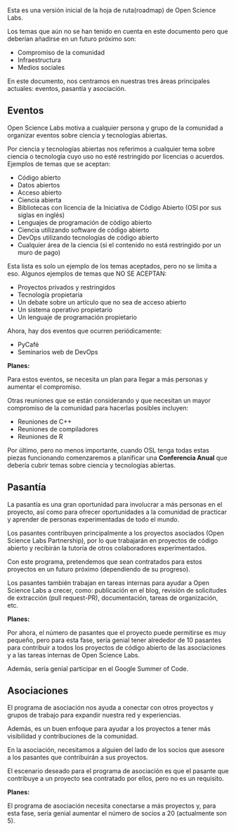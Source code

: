 <!--
.. title: Hoja de ruta de Open Science Labs
.. slug: roadmap
.. date: 2022-09-14
.. author: Ivan Ogasawara
.. tags:
.. category:
.. link:
.. description:
.. type: text
-->

Esta es una versión inicial de la hoja de ruta(roadmap) de Open Science Labs. 

Los temas que aún no se han tenido en cuenta en este documento pero que deberían añadirse en un futuro próximo son:

* Compromiso de la comunidad
* Infraestructura
* Medios sociales

En este documento, nos centramos en nuestras tres áreas principales actuales: eventos, pasantía y asociación.


## Eventos

Open Science Labs motiva a cualquier persona y grupo de la comunidad a
organizar eventos sobre ciencia y tecnologías abiertas.

Por ciencia y tecnologías abiertas nos referimos a cualquier tema sobre
ciencia o tecnología cuyo uso no esté restringido por licencias o
acuerdos. Ejemplos de temas que se aceptan:

* Código abierto
* Datos abiertos
* Acceso abierto
* Ciencia abierta
* Bibliotecas con licencia de la Iniciativa de Código Abierto (OSI por sus siglas en inglés)
* Lenguajes de programación de código abierto
* Ciencia utilizando software de código abierto
* DevOps utilizando tecnologías de código abierto
* Cualquier área de la ciencia (si el contenido no está restringido por un muro de pago)

Esta lista es solo un ejemplo de los temas aceptados, pero no se limita
a eso. Algunos ejemplos de temas que NO SE ACEPTAN:

* Proyectos privados y restringidos
* Tecnología propietaria
* Un debate sobre un artículo que no sea de acceso abierto
* Un sistema operativo propietario
* Un lenguaje de programación propietario


Ahora, hay dos eventos que ocurren periódicamente:

* PyCafé
* Seminarios web de DevOps

**Planes:**

Para estos eventos, se necesita un plan para llegar a más personas y aumentar el compromiso.

Otras reuniones que se están considerando y que necesitan un mayor
compromiso de la comunidad para hacerlas posibles incluyen:

* Reuniones de C++
* Reuniones de compiladores
* Reuniones de R

Por último, pero no menos importante, cuando OSL tenga todas estas
piezas funcionando comenzaremos a planificar una **Conferencia Anual**
que debería cubrir temas sobre ciencia y tecnologías abiertas.


## Pasantía

La pasantía es una gran oportunidad para involucrar a más personas en el
proyecto, así como para ofrecer oportunidades a la comunidad de
practicar y aprender de personas experimentadas de todo el mundo.

Los pasantes contribuyen principalmente a los proyectos asociados (Open
Science Labs Partnership), por lo que trabajarán en proyectos de código
abierto y recibirán la tutoría de otros colaboradores experimentados.

Con este programa, pretendemos que sean contratados para estos proyectos
en un futuro próximo (dependiendo de su progreso).

Los pasantes también trabajan en tareas internas para ayudar a Open
Science Labs a crecer, como: publicación en el blog, revisión de
solicitudes de extracción (pull request-PR), documentación, tareas de
organización, etc.


**Planes:**

Por ahora, el número de pasantes que el proyecto puede permitirse es muy
pequeño, pero para esta fase, sería genial tener alrededor de 10
pasantes para contribuir a todos los proyectos de código abierto de las
asociaciones y a las tareas internas de Open Science Labs.

Además, sería genial participar en el Google Summer of Code.


## Asociaciones

El programa de asociación nos ayuda a conectar con otros proyectos y
grupos de trabajo para expandir nuestra red y experiencias.

Además, es un buen enfoque para ayudar a los proyectos a tener más
visibilidad y contribuciones de la comunidad.

En la asociación, necesitamos a alguien del lado de los socios que
asesore a los pasantes que contribuirán a sus proyectos.

El escenario deseado para el programa de asociación es que el pasante
que contribuye a un proyecto sea contratado por ellos, pero no es un
requisito.

**Planes:**

El programa de asociación necesita conectarse a más proyectos y, para
esta fase, sería genial aumentar el número de socios a 20 (actualmente
son 5).
